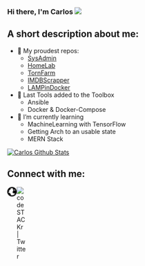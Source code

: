 ### Hi there, I'm Carlos <img src="https://media.giphy.com/media/hvRJCLFzcasrR4ia7z/giphy.gif" width="25px">

<!-- **zebrajr/zebrajr** is a ✨ _special_ ✨ repository because its `README.md` (this file) appears on your GitHub profile.

Here are some ideas to get you started:
- 👯 I’m looking to collaborate on ...
- 🤔 I’m looking for help with ...
- 💬 Ask me about ...
- 📫 How to reach me: ...
- 😄 Pronouns: ...
- ⚡ Fun fact: ...
- 👯 I’m looking to collaborate with - ❔❔❔❔
- 💬 Ask me about - ❔❔❔❔
- 🥅 2020 Goal - ❔❔❔❔
- ⚡ Fun fact - ❔❔❔❔
❔❔❔❔ means username in below README.md
<!-- Also feel free to update second URL to any URL -->


<!-- [![Website](https://img.shields.io/badge/Text-Text-green?style=flat-square)](https://google.com) -->
## A short description about me:
- 🙌 My proudest repos:
  - [SysAdmin](https://github.com/zebrajr/sysadmin)
  - [HomeLab](https://github.com/zebrajr/HomeLab)
  - [TornFarm](https://github.com/zebrajr/tornfarm)
  - [IMDBScrapper](https://github.com/zebrajr/imdbscrapper)
  - [LAMPinDocker](https://github.com/zebrajr/LAMPinDocker)
- 🔭 Last Tools added to the Toolbox
    - Ansible
    - Docker & Docker-Compose
- 🌱 I’m currently learning
    - MachineLearning with TensorFlow
    - Getting Arch to an usable state
    - MERN Stack

[![Carlos Github Stats](https://github-readme-stats.vercel.app/api?username=zebrajr&count_private=true&show_icons=true&theme=dark&include_all_commits=false)](https://github.com/zebrajr)
## Connect with me:
[<img align="left" alt="codeSTACKr.com" width="22px" src="https://raw.githubusercontent.com/iconic/open-iconic/master/svg/globe.svg" />][website]
[<img align="left" alt="codeSTACKr | Twitter" width="22px" src="https://cdn.jsdelivr.net/npm/simple-icons@v3/icons/twitter.svg" />][twitter]
<!-- [<img align="left" alt="codeSTACKr | LinkedIn" width="22px" src="https://cdn.jsdelivr.net/npm/simple-icons@v3/icons/linkedin.svg" />][linkedin] -->
<br />

<!-- This section you create this variables that are used above -->
[website]: https://carlossousa.tech
[twitter]: https://twitter.com/_CarlosSousa_
<!-- [linkedin]: https://www.linkedin.com/in/indrajeet-nikam-3737a8101/ -->
